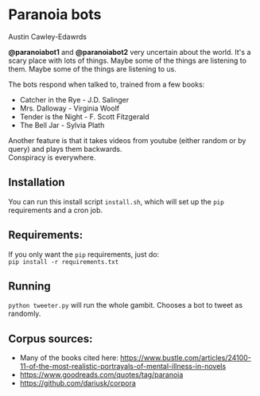 # Paranoia bots
Austin Cawley-Edawrds

**@paranoiabot1** and **@paranoiabot2** very uncertain about the world. It's a scary place with lots of things. 
Maybe some of the things are listening to them. Maybe some of the things are listening to us.  

The bots respond when talked to, trained from a few books:  
* Catcher in the Rye - J.D. Salinger
* Mrs. Dalloway - Virginia Woolf
* Tender is the Night - F. Scott Fitzgerald
* The Bell Jar - Sylvia Plath

Another feature is that it takes videos from youtube (either random or by query) and plays them backwards.  
Conspiracy is everywhere. 


## Installation
You can run this install script `install.sh`, which will set up the `pip` requirements and a cron job.

## Requirements:
If you only want the `pip` requirements, just do:  
`pip install -r requirements.txt`

## Running
`python tweeter.py` will run the whole gambit. Chooses a bot to tweet as randomly.

## Corpus sources: 
- Many of the books cited here: https://www.bustle.com/articles/24100-11-of-the-most-realistic-portrayals-of-mental-illness-in-novels 
- https://www.goodreads.com/quotes/tag/paranoia
- https://github.com/dariusk/corpora